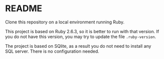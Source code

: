 # README

Clone this repository on a local environment running Ruby.

This project is based on Ruby 2.6.3, so it is better to run with that version.
If you do not have this version, you may try to update the file `.ruby-version`. 

The project is based on SQlite, as a result you do not need to install any SQL server. There is no configuration needed.
